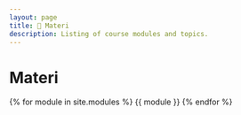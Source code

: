 ```yaml
---
layout: page
title: 📖 Materi
description: Listing of course modules and topics.
---
```


# Materi

{% for module in site.modules %}
{{ module }}
{% endfor %}
